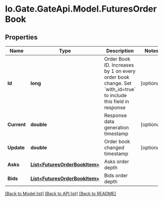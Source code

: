 
# Io.Gate.GateApi.Model.FuturesOrderBook

## Properties

Name | Type | Description | Notes
------------ | ------------- | ------------- | -------------
**Id** | **long** | Order Book ID. Increases by 1 on every order book change. Set &#x60;with_id&#x3D;true&#x60; to include this field in response | [optional] 
**Current** | **double** | Response data generation timestamp | [optional] 
**Update** | **double** | Order book changed timestamp | [optional] 
**Asks** | [**List&lt;FuturesOrderBookItem&gt;**](FuturesOrderBookItem.md) | Asks order depth | 
**Bids** | [**List&lt;FuturesOrderBookItem&gt;**](FuturesOrderBookItem.md) | Bids order depth | 

[[Back to Model list]](../README.md#documentation-for-models)
[[Back to API list]](../README.md#documentation-for-api-endpoints)
[[Back to README]](../README.md)
